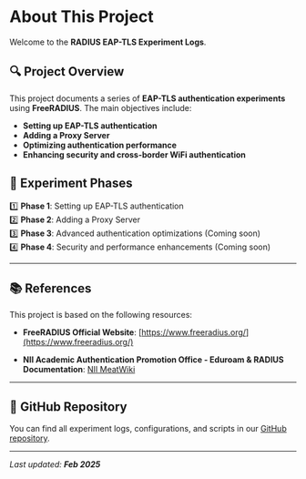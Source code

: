 # About This Project

Welcome to the **RADIUS EAP-TLS Experiment Logs**.

## 🔍 Project Overview
This project documents a series of **EAP-TLS authentication experiments** using **FreeRADIUS**. The main objectives include:

- **Setting up EAP-TLS authentication**
- **Adding a Proxy Server**
- **Optimizing authentication performance**
- **Enhancing security and cross-border WiFi authentication**

## 📌 Experiment Phases
1️⃣ **Phase 1**: Setting up EAP-TLS authentication  
2️⃣ **Phase 2**: Adding a Proxy Server  
3️⃣ **Phase 3**: Advanced authentication optimizations (Coming soon)  
4️⃣ **Phase 4**: Security and performance enhancements (Coming soon)

---

## 📚 References
This project is based on the following resources:

- **FreeRADIUS Official Website**: [https://www.freeradius.org/](https://www.freeradius.org/)

- **NII Academic Authentication Promotion Office - Eduroam & RADIUS Documentation**: [NII MeatWiki](https://meatwiki.nii.ac.jp/confluence/pages/viewpage.action?pageId=94340973)

---

## 🔗 GitHub Repository
You can find all experiment logs, configurations, and scripts in our [GitHub repository](https://github.com/yangxir/RADIUS-EAPTLS-EXP).

---
_Last updated: **Feb 2025**_
